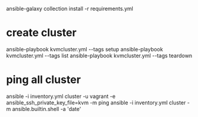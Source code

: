 ansible-galaxy collection install -r requirements.yml

# create cluster
ansible-playbook kvmcluster.yml --tags setup
ansible-playbook kvmcluster.yml --tags list
ansible-playbook kvmcluster.yml --tags teardown

# ping all cluster
ansible -i inventory.yml cluster -u vagrant -e ansible_ssh_private_key_file=kvm -m ping 
ansible -i inventory.yml cluster  -m ansible.builtin.shell -a 'date'


